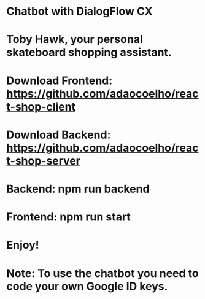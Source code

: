 # Chatbot with DialogFlow CX

# Toby Hawk, your personal skateboard shopping assistant.

# Download Frontend: https://github.com/adaocoelho/react-shop-client
# Download Backend: https://github.com/adaocoelho/react-shop-server

# Backend: npm run backend
# Frontend: npm run start
# Enjoy!

# Note: To use the chatbot you need to code your own Google ID keys.
